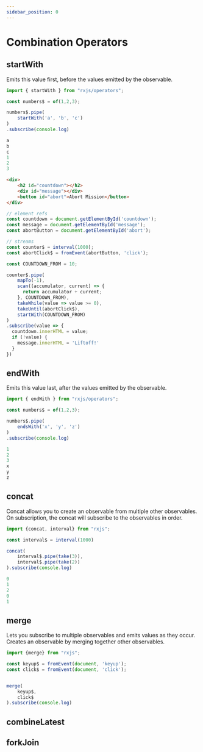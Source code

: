 ```yaml
---
sidebar_position: 0
---
```


# Combination Operators

## startWith
Emits this value first, before the values emitted by the observable.

```ts
import { startWith } from "rxjs/operators";
```

```ts title="Code"
const numbers$ = of(1,2,3);

numbers$.pipe(
    startWith('a', 'b', 'c')
)
.subscribe(console.log)
```

```ts title="Output"
a
b
c
1
2
3
```

```html title="Practical Example"
<div>
    <h2 id="countdown"></h2>
    <div id="message"></div>
    <button id="abort">Abort Mission</button>
</div>
```
```ts title="Practical Example"
// element refs
const countdown = document.getElementById('countdown');
const message = document.getElementById('message');
const abortButton = document.getElementById('abort');

// streams
const counter$ = interval(1000);
const abortClick$ = fromEvent(abortButton, 'click');

const COUNTDOWN_FROM = 10;

counter$.pipe(
    mapTo(-1),
    scan((accumulator, current) => {
      return accumulator + current;
    }, COUNTDOWN_FROM),
    takeWhile(value => value >= 0),
    takeUntil(abortClick$),
    startWith(COUNTDOWN_FROM)
)
.subscribe(value => {
  countdown.innerHTML = value;
  if (!value) {
    message.innerHTML = 'Liftoff!'
  }
})
```

## endWith
Emits this value last, after the values emitted by the observable.

```ts
import { endWith } from "rxjs/operators";
```

```ts title="Code"
const numbers$ = of(1,2,3);

numbers$.pipe(
    endsWith('x', 'y', 'z')
)
.subscribe(console.log)
```

```ts title="Output"
1
2
3
x
y
z
```

## concat
Concat allows you to create an observable from multiple other observables.
On subscription, the concat will subscribe to the observables in order.

```ts
import {concat, interval} from "rxjs";
```

```ts title="Code"
const interval$ = interval(1000)

concat(
    interval$.pipe(take(3)),
    interval$.pipe(take(2))
).subscribe(console.log)
```

```ts title="Output"
0
1
2
0
1
```

## merge
Lets you subscribe to multiple observables and emits values as they occur.
Creates an observable by merging together other observables.

```ts
import {merge} from "rxjs";
```

```ts title="Code"
const keyup$ = fromEvent(document, 'keyup');
const click$ = fromEvent(document, 'click');


merge(
    keyup$,
    click$
).subscribe(console.log)
```

## combineLatest

## forkJoin